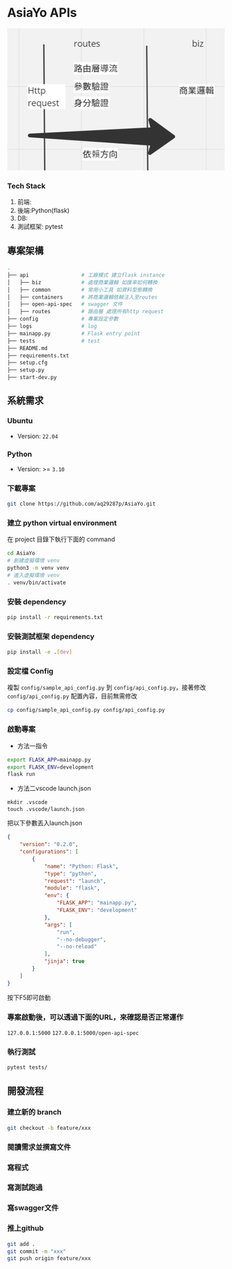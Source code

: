 # AsiaYo APIs

![architecture](architecture.png)


### Tech Stack
   1. 前端:
   2. 後端:Python(flask)
   3. DB:
   4. 測試框架: pytest

## 專案架構
```bash
.
├── api                 # 工廠模式 建立flask instance
│   ├── biz             # 處理商業邏輯 如匯率如何轉換
│   ├── common          # 常用小工具 如資料型態轉換
│   ├── containers      # 將商業邏輯依賴注入至routes
│   ├── open-api-spec   # swagger 文件
│   ├── routes          # 路由層 處理所有http request
├── config              # 專案設定參數
├── logs                # log
├── mainapp.py          # Flask entry point
├── tests               # test      
├── README.md
├── requirements.txt
├── setup.cfg
├── setup.py
├── start-dev.py
```

## 系統需求
### Ubuntu
- Version: `22.04`
### Python
- Version: >= `3.10`

### 下載專案
```bash
git clone https://github.com/aq29287p/AsiaYo.git
```

### 建立 python virtual environment
在 project 目錄下執行下面的 command

```bash
cd AsiaYo
# 創建虛擬環境 venv
python3 -m venv venv
# 進入虛擬環境 venv
. venv/bin/activate
```

### 安裝 dependency
```bash
pip install -r requirements.txt
```
### 安裝測試框架 dependency
```bash
pip install -e .[dev]
```

### 設定檔 Config
複製 `config/sample_api_config.py` 到 `config/api_config.py`，接著修改 `config/api_config.py` 配置內容，目前無需修改
```bash
cp config/sample_api_config.py config/api_config.py
```

### 啟動專案
- 方法一指令
```bash
export FLASK_APP=mainapp.py
export FLASK_ENV=development
flask run
```
- 方法二vscode launch.json
```
mkdir .vscode
touch .vscode/launch.json
```
把以下參數丟入launch.json
```json
{
    "version": "0.2.0",
    "configurations": [
        {
            "name": "Python: Flask",
            "type": "python",
            "request": "launch",
            "module": "flask",
            "env": {
                "FLASK_APP": "mainapp.py",
                "FLASK_ENV": "development"
            },
            "args": [
                "run",
                "--no-debugger",
                "--no-reload"
            ],
            "jinja": true
        }
    ]
}
```
按下F5即可啟動

### 專案啟動後，可以透過下面的URL，來確認是否正常運作
`127.0.0.1:5000`
`127.0.0.1:5000/open-api-spec`

### 執行測試
```bash
pytest tests/
```
## 開發流程
### 建立新的 branch
```bash
git checkout -b feature/xxx
```
### 閱讀需求並撰寫文件
### 寫程式
### 寫測試跑過
### 寫swagger文件
### 推上github
```bash
git add .
git commit -m "xxx"
git push origin feature/xxx
```